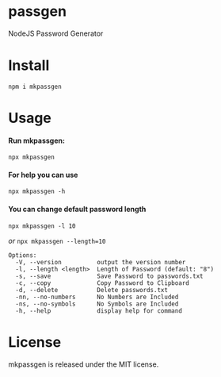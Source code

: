 # passgen
NodeJS Password Generator

# Install
```
npm i mkpassgen
```
# Usage
#### Run mkpassgen:
```
npx mkpassgen
```

#### For help you can use
```
npx mkpassgen -h
```

#### You can change default password length
```
npx mkpassgen -l 10
```

_or_
`npx mkpassgen --length=10`

```
Options:
  -V, --version          output the version number
  -l, --length <length>  Length of Password (default: "8")
  -s, --save             Save Password to passwords.txt
  -c, --copy             Copy Password to Clipboard
  -d, --delete           Delete passwords.txt
  -nn, --no-numbers      No Numbers are Included
  -ns, --no-symbols      No Symbols are Included
  -h, --help             display help for command
```

# License
mkpassgen is released under the MIT license.